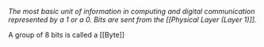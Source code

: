 _The most basic unit of information in computing and digital communication represented by a 1 or a 0. Bits are sent from the [[Physical Layer (Layer 1)]]._

A group of 8 bits is called a [[Byte]]